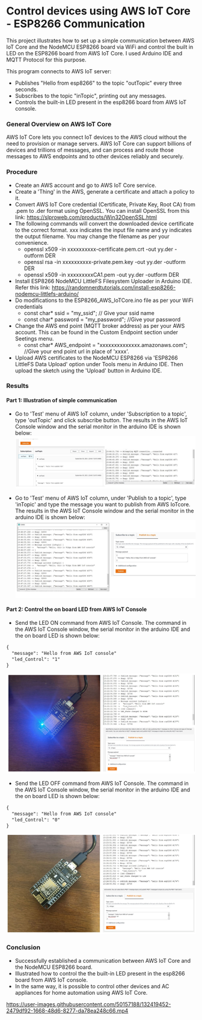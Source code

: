 # Control devices using AWS IoT Core - ESP8266 Communication

This project illustrates how to set up a simple communication between AWS IoT Core and the NodeMCU ESP8266 board via WiFi and control the built in LED on the ESP8266 board from AWS IoT Core. I used Arduino IDE and MQTT Protocol for this purpose.

This program connects to AWS IoT server:
* Publishes "Hello from esp8266" to the topic "outTopic" every three seconds.
* Subscribes to the topic "inTopic", printing out any messages. 
* Controls the built-in LED present in the esp8266 board from AWS IoT console.

### General Overview on AWS IoT Core ###
AWS IoT Core lets you connect IoT devices to the AWS cloud without the need to provision or manage servers. AWS IoT Core can support billions of devices and trillions of messages, and can process and route those messages to AWS endpoints and to other devices reliably and securely.

### Procedure ###
* Create an AWS account and go to AWS IoT Core service.
* Create a 'Thing' in the AWS, generate a certificate and attach a policy to it.
* Convert AWS IoT Core credential (Certificate, Private Key, Root CA) from .pem to .der format using OpenSSL. You can install OpenSSL from this link: https://slproweb.com/products/Win32OpenSSL.html 
* The following commands will convert the downloaded device certificate to the correct format. xxx indicates the input file name and yy indicates the output filename. You may change the filename as per your convenience.
	* openssl x509 -in xxxxxxxxxx-certificate.pem.crt -out yy.der -outform DER 
	* openssl rsa -in xxxxxxxxxx-private.pem.key -out yy.der -outform DER
	* openssl x509 -in xxxxxxxxxCA1.pem -out yy.der -outform DER
* Install ESP8266 NodeMCU LittleFS Filesystem Uploader in Arduino IDE. Refer this link: https://randomnerdtutorials.com/install-esp8266-nodemcu-littlefs-arduino/ 
* Do modifications to the ESP8266_AWS_IoTCore.ino file as per your WiFi credentials
	* const char* ssid = "my_ssid"; // Give your ssid name
	* const char* password = "my_password"; //Give your password
* Change the AWS end point (MQTT broker address) as per your AWS account. This can be found in the Custom Endpoint section under Seetings menu.
	* const char* AWS_endpoint = "xxxxxxxxxxxxxx.amazonaws.com"; //Give your end point url in place of 'xxxx'. 
* Upload AWS certificates to the NodeMCU ESP8266 via 'ESP8266 LittleFS Data Upload' option under Tools menu in Arduino IDE. Then upload the sketch using the 'Upload' button in Arduino IDE.

### Results ###

#### Part 1: Illustration of simple communication ####

* Go to 'Test' menu of AWS IoT column, under 'Subscription to a topic', type 'outTopic' and click subscribe button. The results in the AWS IoT Console window and the serial monitor in the arduino IDE is shown below:
![AWS serial Output1](https://github.com/VidyaV1993/AWS_IoTCore-ESP8266_Communication/blob/main/ESP8266_AWS_IoTCore/screenshots/aws_serial1.JPG?raw=true)
	
* Go to 'Test' menu of AWS IoT column, under 'Publish to a topic', type 'inTopic' and type the message you want to publish from AWS IoTcore. The results in the AWS IoT Console window and the serial monitor in the arduino IDE is shown below:
![AWS serial Output2](https://github.com/VidyaV1993/AWS_IoTCore-ESP8266_Communication/blob/main/ESP8266_AWS_IoTCore/screenshots/aws_serial2.JPG?raw=true)

#### Part 2: Control the on board LED from AWS IoT Console ####

* Send the LED ON command from AWS IoT Console. The command in the AWS IoT Console window, the serial monitor in the arduino IDE and the on board LED is shown below:
```
{
  "message": "Hello from AWS IoT console"
  "led_Control": "1"
}
```
![LED ON](https://github.com/VidyaV1993/AWS_IoTCore-ESP8266_Communication/blob/main/ESP8266_AWS_IoTCore/screenshots/LED_ON1.JPG?raw=true)
	
* Send the LED OFF command from AWS IoT Console. The command in the AWS IoT Console window, the serial monitor in the arduino IDE and the on board LED is shown below:
```
{
  "message": "Hello from AWS IoT console"
  "led_Control": "0"
}
```
![LED ON](https://github.com/VidyaV1993/AWS_IoTCore-ESP8266_Communication/blob/main/ESP8266_AWS_IoTCore/screenshots/LED_OFF1.JPG?raw=true)

### Conclusion ###
* Successfully established a communication between AWS IoT Core and the NodeMCU ESP8266 board.
* Illustrated how to control the the built-in LED present in the esp8266 board from AWS IoT console.
* In the same way, it is possible to control other devices and AC appliances for home automation using AWS IoT Core.

https://user-images.githubusercontent.com/50157188/132419452-2479df92-1668-48d6-8277-da78ea248c66.mp4
